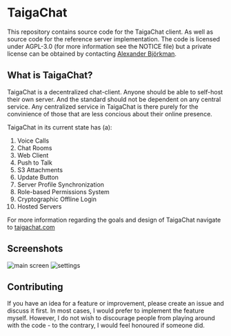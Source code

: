 # TaigaChat
This repository contains source code
for the TaigaChat client. As well as source code for the reference
server implementation. The code is licensed under AGPL-3.0
(for more information see the NOTICE file)
but a private license can be obtained by contacting
[Alexander Björkman](https://github.com/sashabjorkman).

## What is TaigaChat?
TaigaChat is a decentralized chat-client. Anyone should be able to self-host their
own server. And the standard should not be dependent on any central service. Any
centralized service in TaigaChat is there purely for the convinience of those
that are less concious about their online presence.

TaigaChat in its current state has (a):
1. Voice Calls
2. Chat Rooms
3. Web Client
4. Push to Talk
5. S3 Attachments
6. Update Button
7. Server Profile Synchronization
8. Role-based Permissions System
9. Cryptographic Offline Login
10. Hosted Servers

For more information regarding the goals and design of TaigaChat navigate
to [taigachat.com](http://taigachat.com)

## Screenshots
![main screen](https://taigachat.com/screenshots/main_screen.png)
![settings](https://taigachat.com/screenshots/settings.png)

## Contributing
If you have an idea for a feature or improvement, please create an issue
and discuss it first. In most cases, I would prefer to implement the feature
myself. However, I do not wish to discourage people from playing around with
the code - to the contrary, I would feel honoured if someone did.
